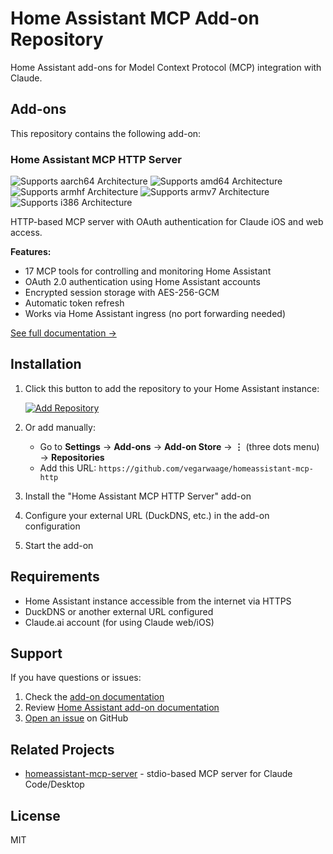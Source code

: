 # Home Assistant MCP Add-on Repository

Home Assistant add-ons for Model Context Protocol (MCP) integration with Claude.

## Add-ons

This repository contains the following add-on:

### Home Assistant MCP HTTP Server

![Supports aarch64 Architecture][aarch64-shield]
![Supports amd64 Architecture][amd64-shield]
![Supports armhf Architecture][armhf-shield]
![Supports armv7 Architecture][armv7-shield]
![Supports i386 Architecture][i386-shield]

HTTP-based MCP server with OAuth authentication for Claude iOS and web access.

**Features:**
- 17 MCP tools for controlling and monitoring Home Assistant
- OAuth 2.0 authentication using Home Assistant accounts
- Encrypted session storage with AES-256-GCM
- Automatic token refresh
- Works via Home Assistant ingress (no port forwarding needed)

[See full documentation →](homeassistant-mcp-http/README.md)

## Installation

1. Click this button to add the repository to your Home Assistant instance:

   [![Add Repository][repository-badge]][repository-url]

2. Or add manually:
   - Go to **Settings** → **Add-ons** → **Add-on Store** → **⋮** (three dots menu) → **Repositories**
   - Add this URL: `https://github.com/vegarwaage/homeassistant-mcp-http`

3. Install the "Home Assistant MCP HTTP Server" add-on

4. Configure your external URL (DuckDNS, etc.) in the add-on configuration

5. Start the add-on

## Requirements

- Home Assistant instance accessible from the internet via HTTPS
- DuckDNS or another external URL configured
- Claude.ai account (for using Claude web/iOS)

## Support

If you have questions or issues:

1. Check the [add-on documentation](homeassistant-mcp-http/README.md)
2. Review [Home Assistant add-on documentation](https://www.home-assistant.io/addons/)
3. [Open an issue](https://github.com/vegarwaage/homeassistant-mcp-http/issues) on GitHub

## Related Projects

- [homeassistant-mcp-server](https://github.com/vegarwaage/homeassistant-assistant) - stdio-based MCP server for Claude Code/Desktop

## License

MIT

[aarch64-shield]: https://img.shields.io/badge/aarch64-yes-green.svg
[amd64-shield]: https://img.shields.io/badge/amd64-yes-green.svg
[armhf-shield]: https://img.shields.io/badge/armhf-yes-green.svg
[armv7-shield]: https://img.shields.io/badge/armv7-yes-green.svg
[i386-shield]: https://img.shields.io/badge/i386-yes-green.svg
[repository-badge]: https://my.home-assistant.io/badges/supervisor_add_addon_repository.svg
[repository-url]: https://my.home-assistant.io/redirect/supervisor_add_addon_repository/?repository_url=https%3A%2F%2Fgithub.com%2Fvegarwaage%2Fhomeassistant-mcp-http
